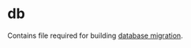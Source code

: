 # db

Contains file required for building [database migration](https://go-rel.github.io/migration/).
